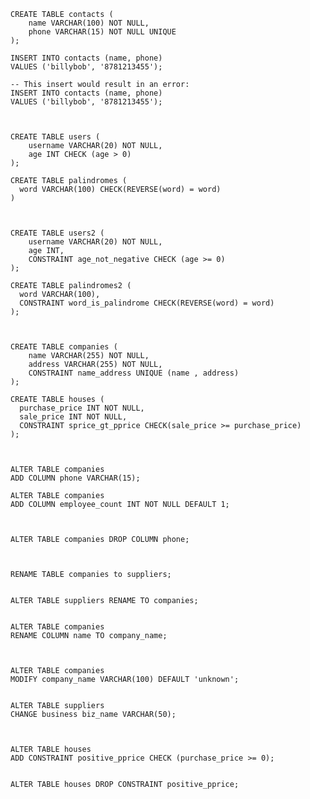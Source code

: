     CREATE TABLE contacts (
    	name VARCHAR(100) NOT NULL,
        phone VARCHAR(15) NOT NULL UNIQUE
    );
     
    INSERT INTO contacts (name, phone)
    VALUES ('billybob', '8781213455');
     
    -- This insert would result in an error:
    INSERT INTO contacts (name, phone)
    VALUES ('billybob', '8781213455');



    CREATE TABLE users (
    	username VARCHAR(20) NOT NULL,
        age INT CHECK (age > 0)
    );
     
    CREATE TABLE palindromes (
      word VARCHAR(100) CHECK(REVERSE(word) = word)
    )



    CREATE TABLE users2 (
        username VARCHAR(20) NOT NULL,
        age INT,
        CONSTRAINT age_not_negative CHECK (age >= 0)
    );
     
    CREATE TABLE palindromes2 (
      word VARCHAR(100),
      CONSTRAINT word_is_palindrome CHECK(REVERSE(word) = word)
    );



    CREATE TABLE companies (
        name VARCHAR(255) NOT NULL,
        address VARCHAR(255) NOT NULL,
        CONSTRAINT name_address UNIQUE (name , address)
    );
     
    CREATE TABLE houses (
      purchase_price INT NOT NULL,
      sale_price INT NOT NULL,
      CONSTRAINT sprice_gt_pprice CHECK(sale_price >= purchase_price)
    );



    ALTER TABLE companies 
    ADD COLUMN phone VARCHAR(15);
     
    ALTER TABLE companies
    ADD COLUMN employee_count INT NOT NULL DEFAULT 1;



    ALTER TABLE companies DROP COLUMN phone;



    RENAME TABLE companies to suppliers;


    ALTER TABLE suppliers RENAME TO companies;


    ALTER TABLE companies
    RENAME COLUMN name TO company_name;



    ALTER TABLE companies
    MODIFY company_name VARCHAR(100) DEFAULT 'unknown';


    ALTER TABLE suppliers
    CHANGE business biz_name VARCHAR(50);



    ALTER TABLE houses 
    ADD CONSTRAINT positive_pprice CHECK (purchase_price >= 0);


    ALTER TABLE houses DROP CONSTRAINT positive_pprice;